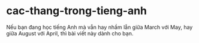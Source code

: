 # cac-thang-trong-tieng-anh
Nếu bạn đang học tiếng Anh mà vẫn hay nhầm lẫn giữa March với May, hay giữa August với April, thì bài viết này dành cho bạn.
